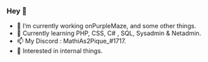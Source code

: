 ### Hey 👋

- 🔭 I’m currently working onPurpleMaze, and some other things.
- 🌱 Currently learning PHP, CSS, C# , SQL, Sysadmin & Netadmin.
- 📫 My Discord : MathiAs2Pique_#1717.
- 💖 Interested in internal things.
